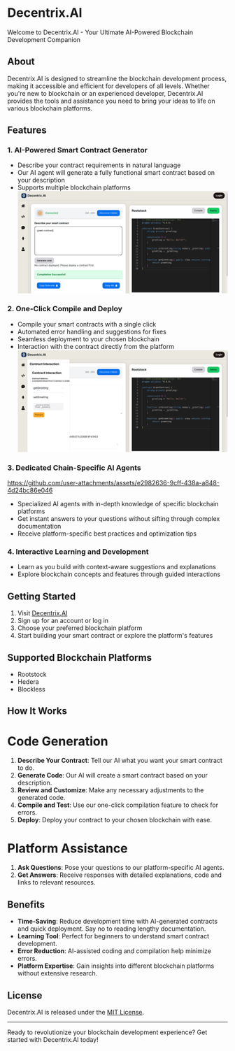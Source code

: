 # Decentrix.AI

Welcome to Decentrix.AI - Your Ultimate AI-Powered Blockchain Development Companion

## About

Decentrix.AI is designed to streamline the blockchain development process, making it accessible and efficient for developers of all levels. Whether you're new to blockchain or an experienced developer, Decentrix.AI provides the tools and assistance you need to bring your ideas to life on various blockchain platforms.

## Features

### 1. AI-Powered Smart Contract Generator
- Describe your contract requirements in natural language
- Our AI agent will generate a fully functional smart contract based on your description
- Supports multiple blockchain platforms
![img.png](img.png)

### 2. One-Click Compile and Deploy
- Compile your smart contracts with a single click
- Automated error handling and suggestions for fixes
- Seamless deployment to your chosen blockchain
- Interaction with the contract directly from the platform
![img_1.png](img_1.png)

### 3. Dedicated Chain-Specific AI Agents

https://github.com/user-attachments/assets/e2982636-9cff-438a-a848-4d24bc86e046


- Specialized AI agents with in-depth knowledge of specific blockchain platforms
- Get instant answers to your questions without sifting through complex documentation
- Receive platform-specific best practices and optimization tips



### 4. Interactive Learning and Development
- Learn as you build with context-aware suggestions and explanations
- Explore blockchain concepts and features through guided interactions

## Getting Started

1. Visit [Decentrix.AI](https://decentrix.ai)
2. Sign up for an account or log in
3. Choose your preferred blockchain platform
4. Start building your smart contract or explore the platform's features

## Supported Blockchain Platforms
- Rootstock
- Hedera
- Blockless


## How It Works

# Code Generation
1. **Describe Your Contract**: Tell our AI what you want your smart contract to do.
2. **Generate Code**: Our AI will create a smart contract based on your description.
3. **Review and Customize**: Make any necessary adjustments to the generated code.
4. **Compile and Test**: Use our one-click compilation feature to check for errors.
5. **Deploy**: Deploy your contract to your chosen blockchain with ease.

# Platform Assistance
1. **Ask Questions**: Pose your questions to our platform-specific AI agents.
2. **Get Answers**: Receive  responses with detailed explanations, code and links to relevant resources.

## Benefits

- **Time-Saving**: Reduce development time with AI-generated contracts and quick deployment. Say no to reading lengthy documentation.
- **Learning Tool**: Perfect for beginners to understand smart contract development.
- **Error Reduction**: AI-assisted coding and compilation help minimize errors.
- **Platform Expertise**: Gain insights into different blockchain platforms without extensive research.


## License

Decentrix.AI is released under the [MIT License](LICENSE).

---

Ready to revolutionize your blockchain development experience? Get started with Decentrix.AI today!
